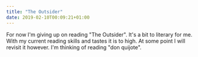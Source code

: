 ```yaml
---
title: "The Outsider"
date: 2019-02-10T00:09:21+01:00
---
```

For now I'm giving up on reading "The Outsider".
It's a bit to literary for me.
With my current reading skills and tastes it is to high.
At some point I will revisit it however.
I'm thinking of reading "don quijote".
